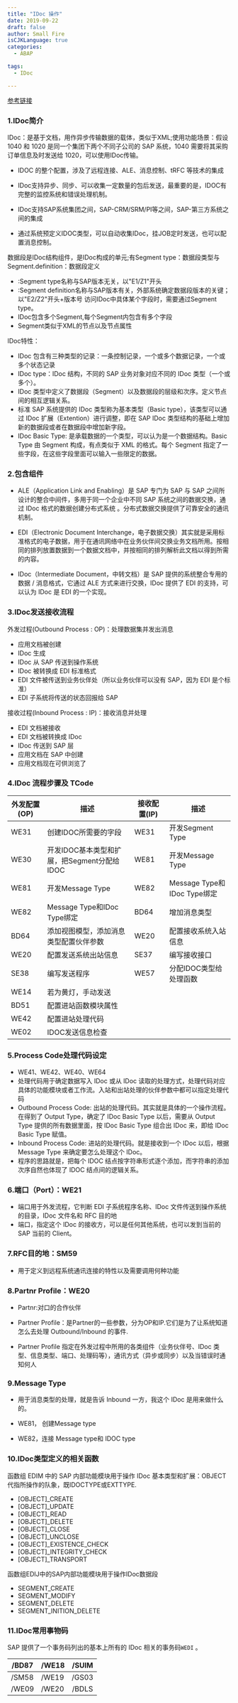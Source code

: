 ```yaml
---
title: "IDoc 操作"
date: 2019-09-22
draft: false
author: Small Fire
isCJKLanguage: true
categories: 
  - ABAP

tags: 
  - IDoc

---
```


[参考链接](http://www.baidusap.com/abap/ale_edi_idoc/782)

### 1.IDoc简介

IDoc：是基于文档，用作异步传输数据的载体，类似于XML;使用功能场景：假设 1040 和 1020 是同一个集团下两个不同子公司的 SAP 系统，1040 需要将其采购订单信息及时发送给 1020，可以使用IDoc传输。

- IDOC 的整个配置，涉及了远程连接、ALE、消息控制、tRFC 等技术的集成

- IDoc支持异步、同步、可以收集一定数量的包后发送，最重要的是，IDOC有完整的监控系统和错误处理机制。


- IDoc支持SAP系统集团之间，SAP-CRM/SRM/PI等之间，SAP-第三方系统之间的集成


- 通过系统预定义IDOC类型，可以自动收集IDoc，挂JOB定时发送，也可以配置消息控制。


数据段是IDoc结构组件，是IDoc构成的单元;有Segment type：数据段类型与Segment.definition：数据段定义

- :Segment type名称与SAP版本无关，以"E1/Z1"开头
- :Segment definition名称与SAP版本有关，外部系统确定数据段版本的关键；以"E2/Z2"开头+版本号
  访问IDoc中具体某个字段时，需要通过Segment type。
- IDoc包含多个Segment,每个Segment内包含有多个字段
- Segment类似于XML的节点以及节点属性

IDoc特性：

- IDoc 包含有三种类型的记录：一条控制记录，一个或多个数据记录，一个或多个状态记录
- IDoc type：IDoc 结构，不同的 SAP 业务对象对应不同的 IDoc 类型（一个或多个）。
- IDoc 类型中定义了数据段（Segment）以及数据段的层级和次序。定义节点间的相互逻辑关系。
- 标准 SAP 系统提供的 IDoc 类型称为基本类型（Basic type），该类型可以通过 IDoc 扩展（Extention）进行调整，即在 SAP IDoc 类型结构的基础上增加新的数据段或者在数据段中增加新字段。
- IDoc Basic Type: 是承载数据的一个类型，可以认为是一个数据结构。Basic Type 由 Segment 构成，有点类似于 XML 的格式。每个 Segment 指定了一些字段，在这些字段里面可以输入一些限定的数据。

### 2.包含组件

- ALE（Application Link and Enabling）是 SAP 专门为 SAP 与 SAP 之间所设计的整合中间件，多用于同一个企业中不同 SAP 系统之间的数据交换，通过 IDoc 格式的数据创建分布式系统 。分布式数据交换提供了可靠安全的通讯机制。

- EDI（Electronic Document Interchange，电子数据交换）其实就是采用标准格式的电子数据，用于在通讯网络中在业务伙伴间交换业务文档所用。按相同的排列放置数据到一个数据文档中，并按相同的排列解析此文档以得到所需的内容。

- IDoc（Intermediate Document，中转文档）是 SAP 提供的系统整合专用的数据 / 消息格式，它通过 ALE 方式来进行交换，IDoc 提供了 EDI 的支持，可以认为 IDoc 是 EDI 的一个实现。

### 3.IDoc发送接收流程

外发过程(Outbound Process : OP)：处理数据集并发出消息

- 应用文档被创建
- IDoc 生成
- IDoc 从 SAP 传送到操作系统
- IDoc 被转换成 EDI 标准格式
- EDI 文件被传送到业务伙伴处（所以业务伙伴可以没有 SAP，因为 EDI 是个标准）
- EDI 子系统将传送的状态回报给 SAP

接收过程(Inbound Process : IP)：接收消息并处理

- EDI 文档被接收
- EDI 文档被转换成 IDoc
- IDoc 传送到 SAP 层
- 应用文档在 SAP 中创建
- 应用文档现在可供浏览了

###  4.IDoc 流程步骤及 TCode

| 外发配置(OP) | 描述                                        | 接收配置(IP) | 描述                        |
| ------------ | ------------------------------------------- | ------------ | --------------------------- |
| WE31         | 创建IDOC所需要的字段                        | WE31         | 开发Segment Type            |
| WE30         | 开发IDOC基本类型和扩展，把Segment分配给IDOC | WE81         | 开发Message Type            |
| WE81         | 开发Message Type                            | WE82         | Message Type和IDoc Type绑定 |
| WE82         | Message Type和IDoc Type绑定                 | BD64         | 增加消息类型                |
| BD64         | 添加视图模型，添加消息类型配置伙伴参数      | WE20         | 配置接收系统入站信息        |
| WE20         | 配置发送系统出站信息                        | SE37         | 编写接收接口                |
| SE38         | 编写发送程序                                | WE57         | 分配IDOC类型给处理函数      |
| WE14         | 若为黄灯，手动发送                          |              |                             |
| BD51         | 配置进站函数模块属性                        |              |                             |
| WE42         | 配置进站处理代码                            |              |                             |
| WE02         | IDOC发送信息检查                            |              |                             |

### 5.Process Code处理代码设定

- WE41、WE42、WE40、WE64
- 处理代码用于确定数据写入 IDoc 或从 IDoc 读取的处理方式，处理代码对应具体的功能模块或者工作流。入站和出站处理的伙伴参数中都可以指定处理代码
- Outbound Process Code: 出站的处理代码。其实就是具体的一个操作流程。在得到了 Output Type，确定了 IDoc Basic Type 以后，需要从 Output Type 提供的所有数据里面，按 IDoc Basic Type 组合出 IDoc 来，即给 IDoc Basic Type 赋值。
- Inbound Process Code: 进站的处理代码。就是接收到一个 IDoc 以后，根据 Message Type 来确定要怎么处理这个 IDoc。
- 程序的思路就是，把每个 IDOC 结点按字符串形式逐个添加，而字符串的添加次序自然也体现了 IDOC 结点间的逻辑关系。

### 6.端口（Port）：WE21

- 端口用于外发流程，它判断 EDI 子系统程序名称、IDoc 文件传送到操作系统的目录，IDoc 文件名和 RFC 目的地
- 端口，指定这个 IDoc 的接收方，可以是任何其他系统，也可以发到当前的 SAP 当前的 Client。

### 7.RFC目的地：SM59

- 用于定义到远程系统通讯连接的特性以及需要调用何种功能

### 8.Partnr Profile：WE20

- Partnr:对口的合作伙伴
- Partner Profile：是Partner的一些参数，分为OP和IP.它们是为了让系统知道怎么去处理 Outbound/Inbound 的事件.

- Partner Profile 指定在外发过程中所用的各类组件（业务伙伴号、IDoc 类型、信息类型、端口、处理码等），通讯方式（异步或同步）以及当错误时通知何人

### 9.Message Type

- 用于消息类型的处理，就是告诉 Inbound 一方，我这个 IDoc 是用来做什么的。

- WE81， 创建Message type
- WE82，连接 Message type和 IDOC type

### 10.IDoc类型定义的相关函数

函数组 EDIM 中的 SAP 内部功能模块用于操作 IDoc 基本类型和扩展：OBJECT代指所操作的队象，既IDOCTYPE或EXTTYPE.

- [OBJECT]_CREATE
- [OBJECT]_UPDATE
- [OBJECT]_READ
- [OBJECT]_DELETE
- [OBJECT]_CLOSE
- [OBJECT]_UNCLOSE
- [OBJECT]_EXISTENCE_CHECK
- [OBJECT]_INTEGRITY_CHECK
- [OBJECT]_TRANSPORT

函数组EDIJ中的SAP内部功能模块用于操作IDoc数据段

- SEGMENT_CREATE
- SEGMENT_MODIFY
- SEGMENT_DELETE
- SEGMENT_INITION_DELETE

### 11.IDoc常用事物码

SAP 提供了一个事务码列出的基本上所有的 IDoc 相关的事务码`WEDI` 。

| /BD87 | /WE18 | /SUIM |
| ----- | ----- | :---: |
| /SM58 | /WE19 | /GS03 |
| /WE09 | /WE20 | /BDLS |








